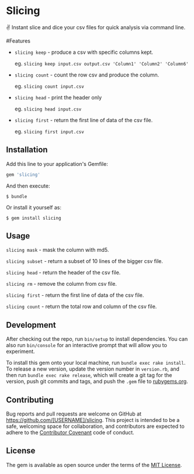 # Slicing
:v: Instant slice and dice your csv files for quick analysis via command line.


#Features

- `slicing keep` - produce a csv with specific columns kept.

  eg. `slicing keep input.csv output.csv 'Column1' 'Column2' 'Column6'`

- `slicing count` - count the row csv and produce the column.

  eg. `slicing count input.csv`

- `slicing head` - print the header only

  eg. `slicing head input.csv`

- `slicing first` - return the first line of data of the csv file.

  eg. `slicing first input.csv`


## Installation

Add this line to your application's Gemfile:

```ruby
gem 'slicing'
```

And then execute:

    $ bundle

Or install it yourself as:

    $ gem install slicing

## Usage
`slicing mask` - mask the column with md5.

`slicing subset` - return a subset of 10 lines of the bigger csv file.

`slicing head` - return the header of the csv file.

`slicing rm` - remove the column from csv file.

`slicing first` - return the first line of data of the csv file.

`slicing count` - return the total row and column of the csv file.

## Development

After checking out the repo, run `bin/setup` to install dependencies. You can also run `bin/console` for an interactive prompt that will allow you to experiment.

To install this gem onto your local machine, run `bundle exec rake install`. To release a new version, update the version number in `version.rb`, and then run `bundle exec rake release`, which will create a git tag for the version, push git commits and tags, and push the `.gem` file to [rubygems.org](https://rubygems.org).

## Contributing

Bug reports and pull requests are welcome on GitHub at https://github.com/[USERNAME]/slicing. This project is intended to be a safe, welcoming space for collaboration, and contributors are expected to adhere to the [Contributor Covenant](http://contributor-covenant.org) code of conduct.


## License

The gem is available as open source under the terms of the [MIT License](http://opensource.org/licenses/MIT).
